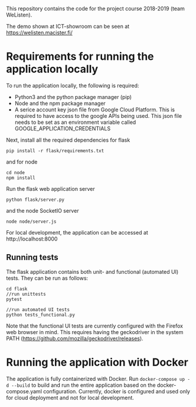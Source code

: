 This repository contains the code for the project course 2018-2019 (team WeListen).

The demo shown at ICT-showroom can be seen at https://welisten.macister.fi/

# Requirements for running the application locally
To run the application locally, the following is required:
- Python3 and the python package manager (pip)
- Node and the npm package manager
- A serice account key json file from Google Cloud Platform. This is required to have access to the google APIs being used. This json file needs to be set as an environment variable called GOOGLE_APPLICATION_CREDENTIALS

Next, install all the required dependencies for flask

```
pip install -r flask/requirements.txt
```

and for node

```
cd node
npm install
```
Run the flask web application server

```
python flask/server.py
```
and the node SocketIO server

```
node node/server.js
```
For local development, the application can be accessed at http://localhost:8000

## Running tests
The flask application contains both unit- and functional (automated UI) tests. They can be run as follows: 
```
cd flask
//run unittests
pytest

//run automated UI tests
python tests_functional.py
```
Note that the functional UI tests are currently configured with the Firefox web browser in mind. This requires having the geckodriver in the system PATH (https://github.com/mozilla/geckodriver/releases).


# Running the application with Docker
The application is fully containerized with Docker. Run `docker-compose up -d --build` to build and run the entire application based on the docker-compose.yaml configuration. Currently, docker is configured and used only for cloud deployment and not for local development. 
